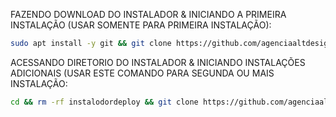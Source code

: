 FAZENDO DOWNLOAD DO INSTALADOR & INICIANDO A PRIMEIRA INSTALAÇÃO (USAR SOMENTE PARA PRIMEIRA INSTALAÇÃO):

```bash
sudo apt install -y git && git clone https://github.com/agenciaaltdesigner/instalodordeploy.git && sudo chmod -R 777 instalodordeploy && cd instalodordeploy&& sudo ./install_primaria
```

ACESSANDO DIRETORIO DO INSTALADOR & INICIANDO INSTALAÇÕES ADICIONAIS (USAR ESTE COMANDO PARA SEGUNDA OU MAIS INSTALAÇÃO:
```bash
cd && rm -rf instalodordeploy && git clone https://github.com/agenciaaltdesigner/instalodordeploy.git && sudo chmod -R 777 instalodordeploy && cd instalodordeploy && sudo ./install_instancia
```


